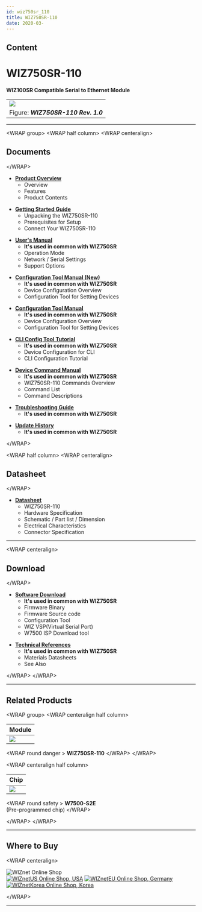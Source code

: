 ```yaml
---
id: wiz750sr_110
title: WIZ750SR-110
date: 2020-03-
---
```


## Content

# WIZ750SR-110

**WIZ100SR Compatible Serial to Ethernet Module**

|                                                   |
| ------------------------------------------------- |
| ![](/products/wiz750sr-110/wiz750sr-110_main.png) |
| Figure: ***WIZ750SR-110 Rev. 1.0***               |

-----

\<WRAP group\> \<WRAP half column\> \<WRAP centeralign\>

## Documents

\</WRAP\>

  - **[Product Overview](/products/wiz750sr-110/overview/en)**
      - Overview
      - Features
      - Product Contents

<!-- end list -->

  - **[Getting Started
    Guide](/products/wiz750sr-110/gettingstarted/en)**
      - Unpacking the WIZ750SR-110
      - Prerequisites for Setup
      - Connect Your WIZ750SR-110

<!-- end list -->

  - **[User's Manual](/products/wiz750sr/usermanual/en)** 
      - **It's used in common with WIZ750SR**
      - Operation Mode
      - Network / Serial Settings
      - Support Options

<!-- end list -->

  - **[Configuration Tool Manual
    (New)](/products/wiz750sr/guiconfigtoolmanual/start)**
      - **It's used in common with WIZ750SR**
      - Device Configuration Overview
      - Configuration Tool for Setting Devices

<!-- end list -->

  - **[Configuration Tool
    Manual](/products/wiz750sr/configtoolmanual/en)**
      - **It's used in common with WIZ750SR**
      - Device Configuration Overview
      - Configuration Tool for Setting Devices

<!-- end list -->

  - **[CLI Config Tool Tutorial](/products/wiz750sr/clitool/start)**
      - **It's used in common with WIZ750SR**
      - Device Configuration for CLI
      - CLI Configuration Tutorial

<!-- end list -->

  - **[Device Command Manual](/products/wiz750sr/commandmanual/en)**
      - **It's used in common with WIZ750SR**
      - WIZ750SR-110 Commands Overview
      - Command List
      - Command Descriptions

<!-- end list -->

  - **[Troubleshooting Guide](/products/wiz750sr/troubleshooting/en)**
      - **It's used in common with WIZ750SR**

<!-- end list -->

  - **[Update History](/products/wiz750sr/history/en)**
      - **It's used in common with WIZ750SR**

\</WRAP\>

\<WRAP half column\> \<WRAP centeralign\>

## Datasheet

\</WRAP\>

  - **[Datasheet](/products/wiz750sr-110/datasheet/start)**
      - WIZ750SR-110
      - Hardware Specification
      - Schematic / Part list / Dimension
      - Electrical Characteristics
      - Connector Specification

-----

\<WRAP centeralign\>

## Download

\</WRAP\>

  - **[Software Download](/products/wiz750sr/download/start)**
      - **It's used in common with WIZ750SR**
      - Firmware Binary
      - Firmware Source code 
      - Configuration Tool
      - WIZ VSP(Virtual Serial Port)
      - W7500 ISP Download tool

<!-- end list -->

  - **[Technical References](/products/wiz750sr/reference/start)**
      - **It's used in common with WIZ750SR**
      - Materials Datasheets
      - See Also

\</WRAP\> \</WRAP\>

-----

## Related Products

\<WRAP group\> \<WRAP centeralign half column\>

| **Module**                                       |
| ------------------------------------------------ |
| ![](/products/wiz750sr-110/wiz750sr-110_top.png) |

\<WRAP round danger \> **WIZ750SR-110** \</WRAP\> \</WRAP\>

\<WRAP centeralign half column\>

| **Chip**                            |
| ----------------------------------- |
| ![](/products/wiz750jr/w7500_1.jpg) |

\<WRAP round safety \> **W7500-S2E**  
(Pre-programmed chip) \</WRAP\>

\</WRAP\> \</WRAP\>

-----

## Where to Buy

\<WRAP centeralign\>

![WIZnet Online Shop](/products/w5500/buynow.png)  
[![WIZnetUS Online Shop,
USA](/products/w5500/w5500_evb/icons/dollar.png)](http://www.shopwiznet.com/)
[![WIZnetEU Online Shop,
Germany](/products/w5500/w5500_evb/icons/european-euro.png)](http://shop.wiznet.eu/)
[![WIZnetKorea Online Shop,
Korea](/products/w5500/w5500_evb/icons/won.png)](http://shop.wiznet.co.kr/)

\</WRAP\>

-----

